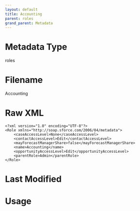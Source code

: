 ```yaml
---
layout: default
title: Accounting
parent: roles
grand_parent: Metadata
---
```

# Metadata Type
roles


# Filename 
Accounting


# Raw XML
```
<?xml version="1.0" encoding="UTF-8"?>
<Role xmlns="http://soap.sforce.com/2006/04/metadata">
    <caseAccessLevel>None</caseAccessLevel>
    <contactAccessLevel>Edit</contactAccessLevel>
    <mayForecastManagerShare>false</mayForecastManagerShare>
    <name>Accounting</name>
    <opportunityAccessLevel>Edit</opportunityAccessLevel>
    <parentRole>Admin</parentRole>
</Role>
```


# Last Modified


# Usage
